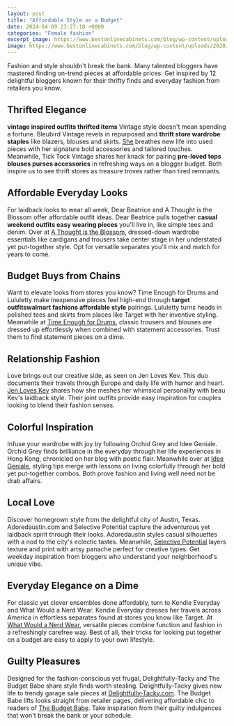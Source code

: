 ```yaml
---
layout: post
title: "Affordable Style on a Budget"
date: 2024-04-09 23:27:18 +0000
categories: "Female fashion"
excerpt_image: https://www.bestonlinecabinets.com/blog/wp-content/uploads/2020/07/2465-Oak-Knoll3.jpg
image: https://www.bestonlinecabinets.com/blog/wp-content/uploads/2020/07/2465-Oak-Knoll3.jpg
---
```


Fashion and style shouldn't break the bank. Many talented bloggers have mastered finding on-trend pieces at affordable prices. Get inspired by 12 delightful bloggers known for their thrifty finds and everyday fashion from retailers you know. 
## Thrifted Elegance
**vintage inspired outfits thrifted items** Vintage style doesn't mean spending a fortune. Bleubird Vintage revels in repurposed and **thrift store wardrobe staples** like blazers, blouses and skirts. [She](http://bleubirdvintage.typepad.com/) breathes new life into used pieces with her signature bold accessories and tailored touches. Meanwhile, Tick Tock Vintage shares her knack for pairing **pre-loved tops blouses purses accessories** in refreshing ways on a blogger budget. Both inspire us to see thrift stores as treasure troves rather than tired remnants.  
## Affordable Everyday Looks
For laidback looks to wear all week, Dear Beatrice and A Thought is the Blossom offer affordable outfit ideas. Dear Beatrice pulls together **casual weekend outfits easy wearing pieces** you'll live in, like simple tees and denim. Over at [A Thought is the Blossom](http://athoughtistheblossom.blogspot.com/), dressed-down wardrobe essentials like cardigans and trousers take center stage in her understated yet put-together style. Opt for versatile separates you'll mix and match for years to come.
## Budget Buys from Chains  
Want to elevate looks from stores you know? Time Enough for Drums and Lululetty make inexpensive pieces feel high-end through **target outfitswalmart fashions affordable style** pairings. Lululetty turns heads in polished tees and skirts from places like Target with her inventive styling. Meanwhile at [Time Enough for Drums](http://timeenoughfordrums.blogspot.com/), classic trousers and blouses are dressed up effortlessly when combined with statement accessories. Trust them to find statement pieces on a dime.
## Relationship Fashion
Love brings out our creative side, as seen on Jen Loves Kev. This duo documents their travels through Europe and daily life with humor and heart. [Jen Loves Kev](http://jenloveskev.com/) shares how she meshes her whimsical personality with beau Kev's laidback style. Their joint outfits provide easy inspiration for couples looking to blend their fashion senses. 
## Colorful Inspiration
Infuse your wardrobe with joy by following Orchid Grey and Idee Geniale. Orchid Grey finds brilliance in the everyday through her life experiences in Hong Kong, chronicled on her blog with poetic flair. Meanwhile over at [Idee Geniale](http://ideegeniale.blogspot.com/), styling tips merge with lessons on living colorfully through her bold yet put-together combos. Both prove fashion and living well need not be drab affairs.
## Local Love 
Discover homegrown style from the delightful city of Austin, Texas. Adoredaustin.com and Selective Potential capture the adventurous yet laidback spirit through their looks. Adoredaustin styles casual silhouettes with a nod to the city's eclectic tastes. Meanwhile, [Selective Potential](http://selectivepotential.blogspot.com/) layers texture and print with artsy panache perfect for creative types. Get weekday inspiration from bloggers who understand your neighborhood's unique vibe.
## Everyday Elegance on a Dime
For classic yet clever ensembles done affordably, turn to Kendie Everyday and What Would a Nerd Wear. Kendie Everyday dresses her travels across America in effortless separates found at stores you know like Target. At [What Would a Nerd Wear](http://whatwouldanerdwear.blogspot.com/), versatile pieces combine function and fashion in a refreshingly carefree way. Best of all, their tricks for looking put together on a budget are easy to apply to your own lifestyle. 
## Guilty Pleasures  
Designed for the fashion-conscious yet frugal, Delightfully-Tacky and The Budget Babe share style finds worth stealing. Delightfully-Tacky gives new life to trendy garage sale pieces at [Delightfully-Tacky.com](http://www.delightfully-tacky.com/). The Budget Babe lifts looks straight from retailer pages, delivering affordable chic to readers of [The Budget Babe](http://www.thebudgetbabe.com/). Take inspiration from their guilty indulgences that won't break the bank or your schedule.